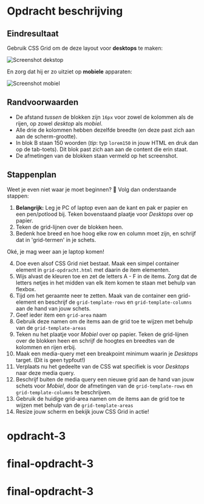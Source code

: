 # Opdracht beschrijving

## Eindresultaat
Gebruik CSS Grid om de deze layout voor **desktops** te maken:

![Screenshot dekstop](./assets/screenshot-desktop.png)

En zorg dat hij er zo uitziet op **mobiele** apparaten:

![Screenshot mobiel](./assets/screenshot-mobiel.png)

## Randvoorwaarden
* De afstand _tussen_ de blokken zijn `16px` voor zowel de kolommen als de rijen, op zowel _desktop_ als _mobiel_.
* Alle drie de kolommen hebben dezelfde breedte (en deze past zich aan aan de scherm-grootte).
* In blok B staan 150 woorden (_tip_: typ `lorem150` in jouw HTML en druk dan op de tab-toets). Dit blok past zich aan aan de content die erin staat.
* De afmetingen van de blokken staan vermeld op het screenshot.

## Stappenplan
Weet je even niet waar je moet beginnen? 🤯 Volg dan onderstaande stappen:
1. **Belangrijk:** Leg je PC of laptop even aan de kant en pak er papier en een pen/potlood bij. Teken bovenstaand plaatje voor _Desktops_ over op papier.
2. Teken de grid-lijnen over de blokken heen.
3. Bedenk hoe breed en hoe hoog elke row en column moet zijn, en schrijf dat in 'grid-termen' in je schets.

Oké, je mag weer aan je laptop komen!

4. Doe even alsof CSS Grid niet bestaat. Maak een simpel container element in `grid-opdracht.html` met daarin de item elementen.
5. Wijs alvast de kleuren toe en zet de letters A - F in de items. Zorg dat de letters netjes in het midden van elk item komen te staan met behulp van flexbox.
6. Tijd om het geraamte neer te zetten. Maak van de container een grid-element en beschrijf de `grid-template-rows` en `grid-template-columns` aan de hand van jouw schets.
7. Geef ieder item een `grid-area` naam
8. Gebruik deze namen om de items aan de grid toe te wijzen met behulp van de `grid-template-areas`
9. Teken nu het plaatje voor _Mobiel_ over op papier. Teken de grid-lijnen over de blokken heen en schrijf de hoogtes en breedtes van de kolommen en rijen erbij.
10. Maak een media-query met een breakpoint minimum waarin je _Desktops_ target. (Dit is geen typfout!)
11. Verplaats nu het gedeelte van de CSS wat specifiek is voor _Desktops_ naar deze media query.
12. Beschrijf buiten de media query een nieuwe grid aan de hand van jouw schets voor _Mobiel_, door de afmetingen van de `grid-template-rows` en `grid-template-columns` te beschrijven.
13. Gebruik de huidige grid-area namen om de items aan de grid toe te wijzen met behulp van de `grid-template-areas`
14. Resize jouw scherm en bekijk jouw CSS Grid in actie!
# opdracht-3
# final-opdracht-3
# final-opdracht-3
